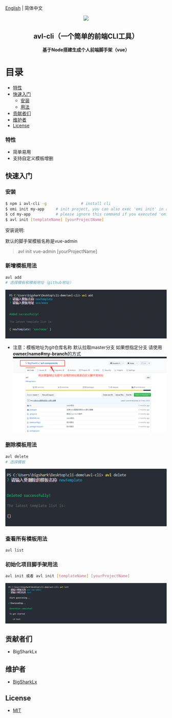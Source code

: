 [English](./README.EN.md) | 简体中文

<p align="center"><img width="100" src="https://vuejs.org/images/logo.png"></p>

<h2 align="center">avl-cli（一个简单的前端CLI工具）</h2>
<p align="center"><b>基于Node搭建生成个人前端脚手架（vue）</b></p>

# 目录

- [特性](#特性)
- [快速入门](#快速入门)
  - [安装](#安装)
  - [用法](#用法)
- [贡献者们](#贡献者们)
- [维护者](#维护者)
- [License](#license)

### 特性

- 简单易用
- 支持自定义模板增删

## 快速入门

### 安装

```bash
$ npm i avl-cli -g               # install cli
$ omi init my-app     # init project, you can also exec 'omi init' in an empty folder
$ cd my-app           # please ignore this command if you executed 'omi init' in an empty folder
$ avl init [templateName] [yourProjectName]
```

安装说明:

默认的脚手架模板名称是vue-admin
> avl init vue-admin [yourProjectName]

### 新增模板用法

```bash
avl add
# 选择模板和模板地址（github地址）
```

![avl-add](./img/readme_add.png)

- 注意：模板地址为git仓库名称 默认拉取master分支
 如果想指定分支 请使用 **owner/name#my-branch**的方式
![avl-add](./img/readme_gitAddress.png)

### 删除模板用法

```bash
avl delete
# 选择模板
```

![avl-add](./img/readme_delete.png)

### 查看所有模板用法

```bash
avl list
```

### 初始化项目脚手架用法

```bash
avl init 或者 avl init [templateName] [yourProjectName]
```

![avl-add](./img/readme_init.png)


## 贡献者们
- BigSharkLx

## 维护者

- [BigSharkLx](https://github.com/BigSharkLx)

## License

- [MIT](https://opensource.org/licenses/MIT)
